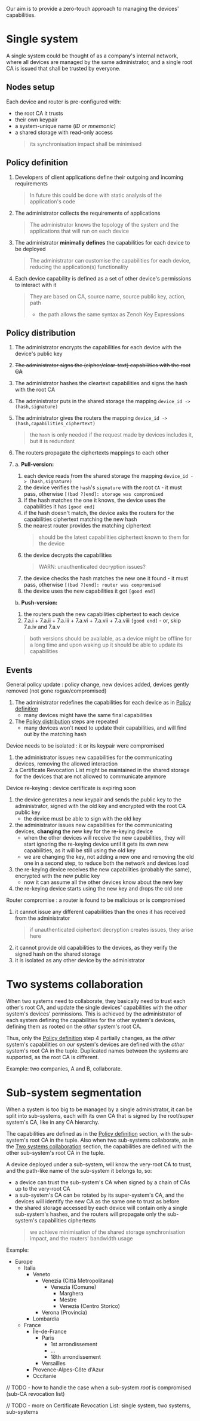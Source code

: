 Our aim is to provide a zero-touch approach to managing the devices' capabilities.

Single system
=============

A single system could be thought of as a company's internal network, where all devices are managed by the same
administrator, and a single root CA is issued that shall be trusted by everyone.

Nodes setup
-----------
Each device and router is pre-configured with:

- the root CA it trusts
- their own keypair
- a system-unique name (_ID or mnemonic_)
- a shared storage with read-only access
  > its synchronisation impact shall be minimised

Policy definition
-----------------

1. Developers of client applications define their outgoing and incoming requirements
   > In future this could be done with static analysis of the application's code
2. The administrator collects the requirements of applications
   > The administrator knows the topology of the system and the applications that will run on each device
3. The administrator **minimally defines** the capabilities for each device to be deployed
   > The administrator can customise the capabilities for each device, reducing the application(s) functionality
4. Each device capability is defined as a set of other device's permissions to interact with it
   > They are based on CA, source name, source public key, action, path
   > - the path allows the same syntax as Zenoh Key Expressions

Policy distribution
-------------------

1. The administrator encrypts the capabilities for each device with the device's public key
2. ~~The administrator signs the (cipher/clear-text) capabilities with the root CA~~
3. The administrator hashes the cleartext capabilities and signs the hash with the root CA
4. The administrator puts in the shared storage the mapping `device_id -> (hash,signature)`
5. The administrator gives the routers the mapping `device_id -> (hash,capabilities_ciphertext)`
   > the `hash` is only needed if the request made by devices includes it, but it is redundant
6. The routers propagate the ciphertexts mappings to each other
7. a. **Pull-version:**
    1. each device reads from the shared storage the mapping `device_id -> (hash,signature)`
    2. the device verifies the `hash`'s `signature` with the root `CA` - it must pass, otherwise
       `[(bad ?)end]: storage was compromised`
    3. if the hash matches the one it knows, the device uses the capabilities it has `[good end]`
    4. if the hash doesn't match, the device asks the routers for the capabilities ciphertext matching the new hash
    5. the nearest router provides the matching ciphertext
       > should be the latest capabilities ciphertext known to them for the device
    6. the device decrypts the capabilities
       > WARN: unauthenticated decryption issues?
    7. the device checks the hash matches the new one it found - it must pass, otherwise
       `[(bad ?)end]: router was compromised`
    8. the device uses the new capabilities it got `[good end]`

   b. **Push-version:**
    1. the routers push the new capabilities ciphertext to each device
    2. 7.a.i + 7.a.ii + 7.a.iii + 7.a.vi + 7.a.vii + 7.a.viii `[good end]` - or, skip 7.a.iv and 7.a.v
   > both versions should be available, as a device might be offline for a long time and upon waking up it should be
   able to update its capabilities

Events
------

General policy update
: policy change, new devices added, devices gently removed (not gone rogue/compromised)

1. The administrator redefines the capabilities for each device as in [Policy definition](#policy-definition)
    * many devices might have the same final capabilities
2. The [Policy distribution](#policy-distribution) steps are repeated
    * many devices won't need to update their capabilities, and will find out by the matching hash

Device needs to be isolated
: it or its keypair were compromised

1. the administrator issues new capabilities for the communicating devices, removing the allowed interaction
2. a Certificate Revocation List might be maintained in the shared storage for the devices that are not allowed to
   communicate anymore

Device re-keying
: device certificate is expiring soon

1. the device generates a new keypair and sends the public key to the administrator, signed with the old key and
   encrypted with the root CA public key
    * the device must be able to sign with the old key
2. the administrator issues new capabilities for the communicating devices, **changing** the new key for the re-keying
   device
    * when the other devices will receive the new capabilities, they will start ignoring the re-keying device until it
      gets its own new capabilities, as it will be still using the old key
    * we are changing the key, not adding a new one and removing the old one in a second step, to reduce both the
      network and devices load
3. the re-keying device receives the new capabilities (probably the same), encrypted with the new public key
    * now it can assume all the other devices know about the new key
4. the re-keying device starts using the new key and drops the old one

Router compromise
: a router is found to be malicious or is compromised

1. it cannot issue any different capabilities than the ones it has received from the administrator
   > if unauthenticated ciphertext decryption creates issues, they arise here
2. it cannot provide old capabilities to the devices, as they verify the signed hash on the shared storage
3. it is isolated as any other device by the administrator

Two systems collaboration
=========================

When two systems need to collaborate, they basically need to trust each other's root CA, and update the single devices'
capabilities with the _other_ system's devices' permissions.
This is achieved by the administrator of each system defining the capabilities for the other system's devices, defining
them as rooted on the _other_ system's root CA.

Thus, only the [Policy definition](#policy-definition) step 4 partially changes, as the _other_ system's capabilities on
_our_ system's devices are defined with the _other_ system's root CA in the tuple.
Duplicated names between the systems are supported, as the root CA is different.

Example: two companies, A and B, collaborate.

Sub-system segmentation
=======================

When a system is too big to be managed by a single administrator, it can be split into sub-systems, each with its own
CA that is signed by the root/_super_ system's CA, like in any CA hierarchy.

The capabilities are defined as in the [Policy definition](#policy-definition) section, with the sub-system's root CA in
the tuple.
Also when two sub-systems collaborate, as in the [Two systems collaboration](#two-systems-collaboration) section, the
capabilities are defined with the other sub-system's root CA in the tuple.

A device deployed under a sub-system, will know the very-root CA to trust, and the path-like name of the sub-system it
belongs to, so:

- a device can trust the sub-system's CA when signed by a chain of CAs up to the very-root CA
- a sub-system's CA can be rotated by its super-system's CA, and the devices will identify the new CA as the same one to
  trust as before
- the shared storage accessed by each device will contain only a single sub-system's hashes, and the routers will
  propagate only the sub-system's capabilities ciphertexts
  > we achieve minimisation of the shared storage synchronisation impact, and the routers' bandwidth usage

Example:
- Europe
  - Italia
    - Veneto
      - Venezia (Città Metropolitana)
        - Venezia (Comune)
          - Marghera
          - Mestre
          - Venezia (Centro Storico)
      - Verona (Provincia)
    - Lombardia
  - France
    - Île-de-France
      - Paris
        - 1st arrondissement
        - ...
        - 18th arrondissement
      - Versailles
    - Provence-Alpes-Côte d'Azur
    - Occitanie

// TODO - how to handle the case when a sub-system _root_ is compromised
(sub-CA revocation list)

// TODO - more on Certificate Revocation List: single system, two systems, sub-systems

